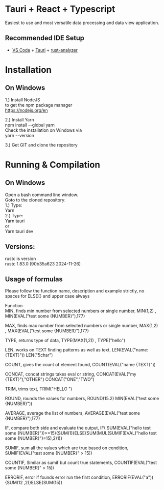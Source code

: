 # Tauri + React + Typescript

Easiest to use and most versatile data processing and data view application.

## Recommended IDE Setup

- [VS Code](https://code.visualstudio.com/) + [Tauri](https://marketplace.visualstudio.com/items?itemName=tauri-apps.tauri-vscode) + [rust-analyzer](https://marketplace.visualstudio.com/items?itemName=rust-lang.rust-analyzer)


# Installation

## On Windows
1.) Install NodeJS <br>
to get the npm package manager <br>
https://nodejs.org/en<br>

2.) Install Yarn<br>
npm install --global yarn<br>
Check the installation on Windows via<br>
yarn --version<br>

3.) Get GIT and clone the repository<br>

# Running & Compilation

## On Windows
Open a bash command line window.<br>
Goto to the cloned repository:<br>
1.) Type: <br>
Yarn<br>
2.) Type:<br>
Yarn tauri <br>
or<br>
Yarn tauri dev

## Versions:
rustc is version <br>
rustc 1.83.0 (90b35a623 2024-11-26)

## Usage of formulas

Please follow the function name, description and example strictly, no spaces for ELSE{} and upper case always

Function		
MIN,	finds min number from selected numbers or single number,	MIN(1,2) , MIN(EVAL("test some {NUMBER}"),177)

MAX,	finds max number from selected numbers or single number,	MAX(1,2) , MAX(EVAL("test some {NUMBER}"),177)

TYPE,	returns type of data,	TYPE(MAX(1,2)) , TYPE("hello")

LEN,	works on TEXT finding patterns as well as text,	LEN(EVAL("name: {TEXT}")) LEN("5char")

COUNT,	gives the count of element found,	COUNT(EVAL("name {TEXT}"))

CONCAT,	concat strings takes eval or string,	CONCAT(EVAL("my {TEXT}"),"OTHER") CONCAT("ONE","TWO")

TRIM,	trims text,	TRIM("HELLO   ")

ROUND,	rounds the values for numbers, 	ROUND(15.2) MIN(EVAL("test some {NUMBER}"))

AVERAGE,	average the list of numbers, 	AVERAGE(EVAL("test some {NUMBER}"),177)

IF,	compare both side and evaluate the output,	IF( SUM(EVAL("hello test some {NUMBER}"))>=15){SUM(1)}ELSE{SUM(MUL(SUMIF(EVAL("hello test some {NUMBER}")=15),2)1)}

SUMIF,	sum all the values which are true based on condition,	SUMIF(EVAL("test some {NUMBER}" > 15))

COUNTIF,	Similar as sumif but count true statements,	COUNTIF(EVAL("test some {NUMBER}" > 15))

ERRORIF,	error if founds error run the first condition,	ERRORIF(EVAL("a")){SUM(12 ,2)}ELSE{SUM(15)}
